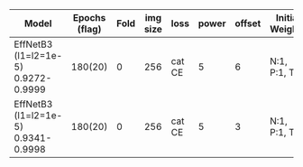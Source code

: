 | Model                                   | Epochs (flag) | Fold | img size | loss   | power | offset | Initial Weights | batch size | train  | val    | test                                | note                                                         |
|-----------------------------------------|---------------|------|----------|--------|-------|--------|-----------------|------------|--------|--------|-------------------------------------|--------------------------------------------------------------|
| EffNetB3 (l1=l2=1e-5)<br/>0.9272-0.9999 | 180(20)       | 0    | 256      | cat CE | 5     | 6      | N:1, P:1, T:6   | 64         | 0.9999 | 0.9272 | 0.9253<br/>(0.9413, 0.9460, 0.7978) | Initial weight too aggressive. Update_weights too aggressive |
| EffNetB3 (l1=l2=1e-5)<br/>0.9341-0.9998 | 180(20)       | 0    | 256      | cat CE | 5     | 3      | N:1, P:1, T:4   | 32         | 0.9998 | 0.9341 | 0.9245<br/>(0.9395, 0.9442, 0.8029) | I'd try with the same settings but more epochs               |
